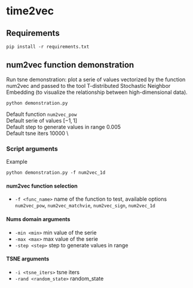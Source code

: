 # time2vec
## Requirements
```
pip install -r requirements.txt
```
## num2vec function demonstration
Run tsne demonstration: plot a serie of values vectorized by the function num2vec and passed to the tool T-distributed Stochastic Neighbor Embedding (to visualize the relationship between high-dimensional data). 
```
python demonstration.py
```
Default function `num2vec_pow` \
Default serie of values $[-1,1]$ \
Default step to generate values in range $0.005$ \
Default tsne iters $10000$ \

### Script arguments
Example
```
python demonstration.py -f num2vec_1d
```
#### num2vec function selection
- `-f <func_name>` name of the function to test, available options `num2vec_pow`, `num2vec_matchvie`, `num2vec_sign`, `num2vec_1d`
#### Nums domain arguments
- `-min <min>` min value of the serie 
- `-max <max>` max value of the serie
- `-step <step>` step to generate values in range
#### TSNE arguments
- `-i <tsne_iters>` tsne iters
- `-rand <random_state>` random_state 